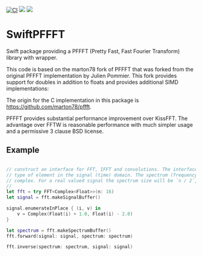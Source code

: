 [![CI](https://github.com/jkl1337/SwiftPFFFT/actions/workflows/swift.yml/badge.svg)](https://github.com/jkl1337/SwiftPFFFT/actions/workflows/swift.yml)
[![](https://img.shields.io/endpoint?url=https%3A%2F%2Fswiftpackageindex.com%2Fapi%2Fpackages%2Fjkl1337%2FSwiftPFFFT%2Fbadge%3Ftype%3Dswift-versions)](https://swiftpackageindex.com/jkl1337/SwiftPFFFT)
[![](https://img.shields.io/endpoint?url=https%3A%2F%2Fswiftpackageindex.com%2Fapi%2Fpackages%2Fjkl1337%2FSwiftPFFFT%2Fbadge%3Ftype%3Dplatforms)](https://swiftpackageindex.com/jkl1337/SwiftPFFFT)

# SwiftPFFFT

Swift package providing a PFFFT (Pretty Fast, Fast Fourier Transform) library with wrapper.

This code is based on the marton78 fork of PFFFT that was forked from the original PFFFT implementation
by Julien Pommier. This fork provides support for doubles in addition to floats and provides additional SIMD implementations:

The origin for the C implementation in this package is https://github.com/marton78/pffft.

PFFFT provides substantial performance improvement over KissFFT. The advantage over FFTW is reasonable
performance with much simpler usage and a permissive 3 clause BSD license.

## Example

``` swift

// construct an interface for FFT, IFFT and convolutions. The interface is parameterized on the
// type of element in the signal (time) domain. The spectrum (frequency) domain type will always be
// complex. For a real valued signal the spectrum size will be `n / 2`, with the packing convention
// 
let fft = try FFT<Complex<Float>>(n: 16)
let signal = fft.makeSignalBuffer()

signal.enumerateInPlace { (i, v) in
    v = Complex(Float(i) + 1.0, Float(i) - 2.0)
}

let spectrum = fft.makeSpectrumBuffer()
fft.forward(signal: signal, spectrum: spectrum)

fft.inverse(spectrum: spectrum, signal: signal)

```
